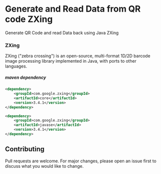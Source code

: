 # Generate and Read Data from QR code ZXing
Generate QR Code and read Data back using Java ZXing

### ZXing
ZXing ("zebra crossing") is an open-source, multi-format 1D/2D barcode image processing library implemented in Java, with ports to other languages.

##### maven dependency
```xml
<dependency>
	<groupId>com.google.zxing</groupId>
	<artifactId>core</artifactId>
	<version>3.4.1</version>
</dependency>

<dependency>
	<groupId>com.google.zxing</groupId>
	<artifactId>javase</artifactId>
	<version>3.4.1</version>
</dependency>
```

## Contributing
Pull requests are welcome. For major changes, please open an issue first to discuss what you would like to change.